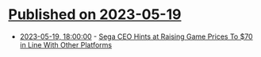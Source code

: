 # [Published on 2023-05-19](index.md)

* [2023-05-19, 18:00:00](https://games.slashdot.org/story/23/05/19/1250208/sega-ceo-hints-at-raising-game-prices-to-70-in-line-with-other-platforms?utm_source=rss1.0mainlinkanon&utm_medium=feed) - [Sega CEO Hints at Raising Game Prices To $70 in Line With Other Platforms](https://games.slashdot.org/story/23/05/19/1250208/sega-ceo-hints-at-raising-game-prices-to-70-in-line-with-other-platforms?utm_source=rss1.0mainlinkanon&utm_medium=feed)
